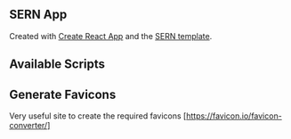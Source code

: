 ## SERN App
Created with [Create React App](https://github.com/facebook/create-react-app) and the [SERN template](https://github.com/julian-hecker/cra-template-sern).

## Available Scripts



## Generate Favicons
Very useful site to create the required favicons [https://favicon.io/favicon-converter/]
